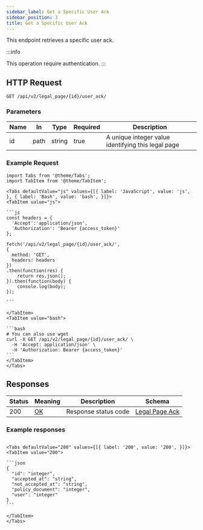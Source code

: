 ```yaml
---
sidebar_label: Get a Specific User Ack
sidebar_position: 3
title: Get a Specific User Ack
---
```


This endpoint retrieves a specific user ack.

:::info

This operation require authentication.
:::


## HTTP Request

`GET /api/v2/legal_page/{id}/user_ack/`

### Parameters

| Name | In   | Type   | Required | Description                                        |
|------|------|--------|----------|----------------------------------------------------|
| id   | path | string | true     | A unique integer value identifying this legal page |

### Example Request

````mdx-code-block
import Tabs from '@theme/Tabs';
import TabItem from '@theme/TabItem';

<Tabs defaultValue="js" values={[{ label: 'JavaScript', value: 'js', }, { label: 'Bash', value: 'bash', }]}>
<TabItem value="js">

```js
const headers = {
  'Accept':'application/json',
  'Authorization': 'Bearer {access_token}'
};

fetch('/api/v2/legal_page/{id}/user_ack/',
{
  method: 'GET',
  headers: headers
})
.then(function(res) {
    return res.json();
}).then(function(body) {
    console.log(body);
});

```

</TabItem>
<TabItem value="bash">

```bash
# You can also use wget
curl -X GET /api/v2/legal_page/{id}/user_ack/ \
  -H 'Accept: application/json' \
  -H 'Authorization: Bearer {access_token}'
```
</TabItem>
</Tabs>
````

## Responses
| Status | Meaning                                                 | Description | Schema                                                         |
|--------|---------------------------------------------------------|-------------|----------------------------------------------------------------|
| 200    | [OK](https://tools.ietf.org/html/rfc7231#section-6.3.1) | Response status code        | [Legal Page Ack](/docs/apireference/v2/schemas/legal_page_ack) |

### Example responses


````mdx-code-block

<Tabs defaultValue="200" values={[{ label: '200', value: '200', }]}>
<TabItem value="200">

```json
{
  "id": "integer",
  "accepted_at": "string",
  "not_accepted_at": "string",
  "policy_document": "integer",
  "user": "integer"
}
```

</TabItem>
</Tabs>
````




